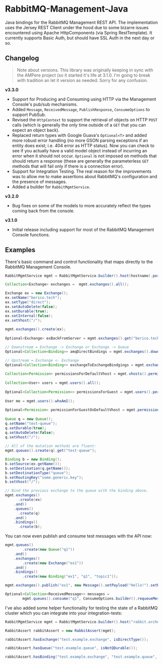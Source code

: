 RabbitMQ-Management-Java
========================

Java bindings for the RabbitMQ Management REST API.  The implementation uses the Jersey REST Client under the hood due to some bizarre issues encountered using Apache HttpComponents (via Spring RestTemplate).  It currently supports Basic Auth, but should have SSL Auth in the next day or so.


## Changelog

> Note about versions.  This library was originally keeping in sync with the AMPere project (so it started it's life at 3.1.0.  I'm going to break with tradition an let it version as needed.  Sorry for any confusion.

**v3.3.0**

- Support for Producing and Consuming using HTTP via the Management Console's pub/sub mechanisms.
- Added `Message`, `ReceivedMessage`, `PublishResponse`, `ConsumeOptions` to support PubSub.
- Revised the `HttpContext` to support the retrieval of objects on HTTP `POST` calls (which is generally the only time outside of a `GET` that you can expect an object back).
- Replaced return types with Google Guava's `Optional<T>` and added more robust error handling (no more GSON parsing exceptions if an entity does exist; i.e. 404 error as HTTP status).  Now you can check to see if you actually have a valid model object instead of incurring an error when it should not occur.  `Optional` is not imposed on methods that should return a response (these are generally the parameterless `GET` methods that will fail only if there is a connection error).
- Support for Integration Testing.  The real reason for the improvements was to allow me to make assertions about RabbitMQ's configuration and the presence of messages.
- Added a builder for `RabbitMgmtService`.

**v3.2.0**

- Bug fixes on some of the models to more accurately reflect the types coming back from the console.

**v3.1.0**

- Initial release including support for most of the RabbitMQ Management Console functions.


## Examples

There's basic command and control functionality that maps directly to the RabbitMQ Management Console.

```java
RabbitMgmtService mgmt = RabbitMgmtService.builder().host(hostname).port(15672).credentials("guest", "guest").build();

Collection<Exchange> exchanges =  mgmt.exchanges().all();

Exchange ex = new Exchange();
ex.setName("berico.tech");
ex.setType("direct");
ex.setAutoDelete(false);
ex.setDurable(true);
ex.setInternal(false);
ex.setVhost("/");
    		
mgmt.exchanges().create(ex);
    		
Optional<Exchange> exBackFromServer = mgmt.exchanges().get("berico.tech");

// Downstream = Exchange -> Exchange or Exchange -> Queue
Optional<Collection<Binding>> amqDirectBindings = mgmt.exchanges().downstreamBindings("amq.direct");

// Upstream = Exchange <- Exchange
Optional<Collection<Binding>> exchangeToExchangeBindgings = mgmt.exchanges().upstreamBindings("amq.topic");
    		
Collection<Permission> permissionsForDefaultVhost = mgmt.vhosts().permissions();
    		
Collection<User> users = mgmt.users().all();
    		
Optional<Collection<Permission>> permissionsForGuest = mgmt.users().permissionsFor("guest");
    		
User me = mgmt.users().whoAmI();
    		
Optional<Permission> permissionForGuestOnDefaultVhost = mgmt.permissions().get("/", "guest");
    		
Queue q = new Queue();
q.setName("test-queue");
q.setDurable(true);
q.setAutoDelete(false);
q.setVhost("/");
    		
// All of the mutation methods are fluent:
mgmt.queues().create(q).get("test-queue");

Binding b = new Binding();
b.setSource(ex.getName());
b.setDestination(q.getName());
b.setDestinationType("queue");
b.setRoutingKey("some.generic.key");
b.setVhost("/");

// Bind the previous exchange to the queue with the binding above.
mgmt.exchanges()
      .create(ex)
    .and()
    .queues()
      .create(q)
    .and()
    .bindings()
      .create(b);
```

You can now even publish and consume test messages with the API now:

```java
mgmt.queues()
        .create(new Queue("q1"))
    .and()
    .exchanges()
        .create(new Exchange("ex1"))
    .and()
    .bindings()
        .create(new Binding("ex1", "q1", "topic1"));

mgmt.exchanges().publish("ex1", new Message().setPayload("Hello!").setRoutingKey("topic1"));

Optional<Collection<ReceivedMessage>> messages =
        mgmt.queues().consume("q1", ConsumeOptions.builder().requeueMessage(false).build());
```


I've also added some helper functionality for testing the state of a RabbitMQ cluster which you can integrate into your integration-tests:

```java
RabbitMgmtService mgmt = RabbitMgmtService.builder().host("rabbit.archnet.mil").build();

RabbitAssert rabbitAssert = new RabbitAssert(mgmt);

rabbitAssert.hasExchange("test.example.exchange", isDirectType());

rabbitAssert.hasQueue("test.example.queue", isNotQDurable());

rabbitAssert.hasBinding("test.example.exchange", "test.example.queue", routingKey("test.topic"), isExToQ());

```